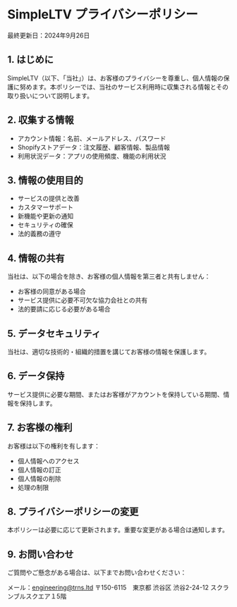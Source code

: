# SimpleLTV プライバシーポリシー

最終更新日：2024年9月26日

## 1. はじめに

SimpleLTV（以下、「当社」）は、お客様のプライバシーを尊重し、個人情報の保護に努めます。本ポリシーでは、当社のサービス利用時に収集される情報とその取り扱いについて説明します。

## 2. 収集する情報

- アカウント情報：名前、メールアドレス、パスワード
- Shopifyストアデータ：注文履歴、顧客情報、製品情報
- 利用状況データ：アプリの使用頻度、機能の利用状況

## 3. 情報の使用目的

- サービスの提供と改善
- カスタマーサポート
- 新機能や更新の通知
- セキュリティの確保
- 法的義務の遵守

## 4. 情報の共有

当社は、以下の場合を除き、お客様の個人情報を第三者と共有しません：
- お客様の同意がある場合
- サービス提供に必要不可欠な協力会社との共有
- 法的要請に応じる必要がある場合

## 5. データセキュリティ

当社は、適切な技術的・組織的措置を講じてお客様の情報を保護します。

## 6. データ保持

サービス提供に必要な期間、またはお客様がアカウントを保持している期間、情報を保持します。

## 7. お客様の権利

お客様は以下の権利を有します：
- 個人情報へのアクセス
- 個人情報の訂正
- 個人情報の削除
- 処理の制限

## 8. プライバシーポリシーの変更

本ポリシーは必要に応じて更新されます。重要な変更がある場合は通知します。

## 9. お問い合わせ

ご質問やご懸念がある場合は、以下までお問い合わせください：

メール：engineering@trns.ltd
〒150-6115　東京都 渋谷区 渋谷2-24-12 スクランブルスクエア１5階
